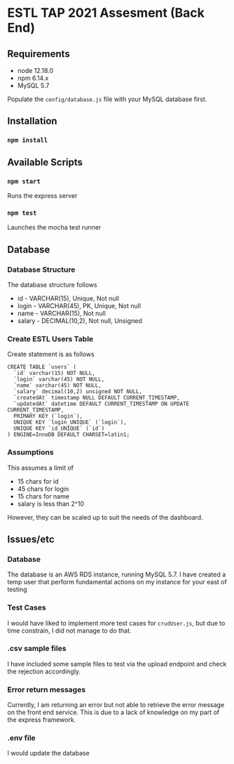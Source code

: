 # ESTL TAP 2021 Assesment (Back End)

## Requirements

- node 12.18.0
- npm 6.14.x
- MySQL 5.7

Populate the `config/database.js` file with your MySQL database first.

## Installation

### `npm install`

## Available Scripts

### `npm start`

Runs the express server

### `npm test`

Launches the mocha test runner<br />

## Database

### Database Structure

The database structure follows

- id - VARCHAR(15), Unique, Not null
- login - VARCHAR(45), PK, Unique, Not null
- name - VARCHAR(15), Not null
- salary - DECIMAL(10,2), Not null, Unsigned

### Create ESTL Users Table

Create statement is as follows

```
CREATE TABLE `users` (
  `id` varchar(15) NOT NULL,
  `login` varchar(45) NOT NULL,
  `name` varchar(45) NOT NULL,
  `salary` decimal(10,2) unsigned NOT NULL,
  `createdAt` timestamp NULL DEFAULT CURRENT_TIMESTAMP,
  `updatedAt` datetime DEFAULT CURRENT_TIMESTAMP ON UPDATE CURRENT_TIMESTAMP,
  PRIMARY KEY (`login`),
  UNIQUE KEY `login_UNIQUE` (`login`),
  UNIQUE KEY `id_UNIQUE` (`id`)
) ENGINE=InnoDB DEFAULT CHARSET=latin1;
```

### Assumptions

This assumes a limit of

- 15 chars for id
- 45 chars for login
- 15 chars for name
- salary is less than 2^10

However, they can be scaled up to suit the needs of the dashboard.

## Issues/etc

### Database

The database is an AWS RDS instance, running MySQL 5.7. I have created a temp user that perform fundamental actions on my instance for your east of testing

### Test Cases

I would have liked to implement more test cases for `crudUser.js`, but due to time constrain, I did not manage to do that.

### .csv sample files

I have included some sample files to test via the upload endpoint and check the rejection accordingly.

### Error return messages

Currently, I am returning an error but not able to retrieve the error message on the front end service. This is due to a lack of knowledge on my part of the express framework.

### .env file

I would update the database
